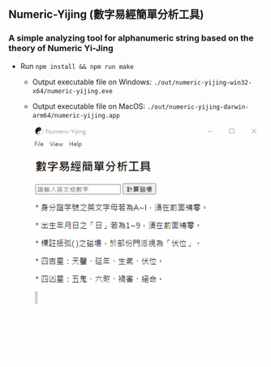 ## Numeric-Yijing (數字易經簡單分析工具)
### A simple analyzing tool for alphanumeric string based on the theory of Numeric Yi-Jing
  - Run `npm install && npm run make`
    - Output executable file on Windows: `./out/numeric-yijing-win32-x64/numeric-yijing.exe`
    - Output executable file on MacOS: `./out/numeric-yijing-darwin-arm64/numeric-yijing.app`

      ![image](https://github.com/yslin1013/Numeric-Yijing/blob/main/images/demo.gif)
